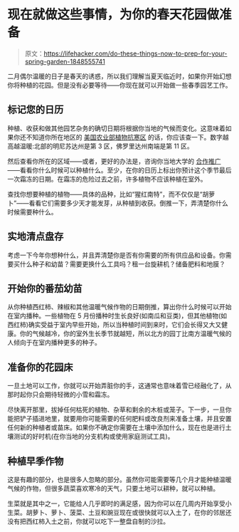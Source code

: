 # 现在就做这些事情，为你的春天花园做准备

> 原文：<https://lifehacker.com/do-these-things-now-to-prep-for-your-spring-garden-1848555741>

二月偶尔温暖的日子是春天的诱惑，所以我们理解当夏天临近时，如果你开始幻想你将种植的花园。但是没有必要等待——你现在就可以开始做一些春季园艺工作。



## 标记您的日历

种植、收获和做其他园艺杂务的确切日期将根据你当地的气候而变化。这意味着如果你还不知道你所在地区的 [美国农业部植物抗寒区](https://planthardiness.ars.usda.gov/) 的话，你应该查一下。数字越高越温暖:北部的明尼苏达州是第 3 区，佛罗里达州南端是第 11 区。

然后查看你所在的区域——或者，更好的办法是，咨询你当地大学的 [合作推广](https://lifehacker.com/upgrade-your-gardening-skills-with-this-free-program-1846538654)——看看你什么时候可以种植什么。至少，在你的日历上标出你预计这个季节最后一次霜冻的日期。在霜冻的危险过去之前，许多植物不应该种植在室外。

查找你想要种植的植物——具体的品种，比如“猩红南特”，而不仅仅是“胡萝卜”——看看它们需要多少天才能发芽，从种植到收获。倒推一下，弄清楚你什么时候需要种什么。

## 实地清点盘存

考虑一下今年你想种什么，并且弄清楚你是否有你需要的所有供应品和设备。你需要买什么种子和幼苗？需要更换什么工具吗？租一台旋耕机？储备肥料和地膜？

## 开始你的番茄幼苗

从你种植西红柿、辣椒和其他温暖气候作物的日期倒推，算出你什么时候可以开始在室内播种。一些植物在 5 月份播种时生长良好(如南瓜和豆类)，但其他植物(如西红柿)确实受益于室内早些开始，所以当种植时间到来时，它们会长得又大又健康。你的气候越冷，你的室外生长季节就越短，所以北方的园丁比南方温暖气候的人倾向于在室内播种更多的种子。

## 准备你的花园床

一旦土地可以工作，你就可以开始弄脏你的手，这通常也意味着雪已经融化了，从那时起你只会期待轻微的小雪和霜冻。

尽快离开那里，拔掉任何枯死的植物、杂草和剩余的木桩或笼子。下一步，一旦你能把铲子插进地里，就要用你可能需要的任何肥料或改良剂来准备土壤，并且安置任何新的种植者或苗床。如果你不确定你需要在土壤中添加什么，现在也是进行土壤测试的好时机(在你当地的分支机构或使用家庭测试工具)。

## 种植早季作物

这是有趣的部分，也是很多人忽略的部分。虽然你可能需要等几个月才能种植温暖气候的作物，但很多蔬菜喜欢寒冷的天气，只要土地可以耕种，就可以种植。

生菜就是其中之一，它能给人几乎即时的满足感，因为你可以在几周内开始享受小生菜。胡萝卜、萝卜、菠菜、土豆和豌豆现在或很快就可以入土了，在你的邻居还没有把西红柿入土之前，你就可以吃下一整盘自制的沙拉。